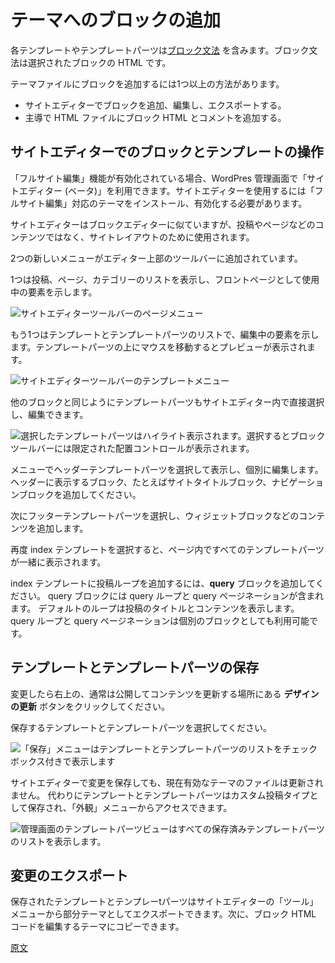 <!-- 
# Adding blocks to your theme
 -->
# テーマへのブロックの追加
<!-- 
Each template or template part contains the [block grammar](https://developer.wordpress.org/block-editor/principles/key-concepts/#blocks), the HTML, for the selected blocks.

There is more than one way to add blocks to the theme files:

- Adding and editing blocks in the site editor and exporting the theme.
- Adding block HTML and comments to the HTML files manually.
 -->
各テンプレートやテンプレートパーツは[ブロック文法](https://ja.wordpress.org/team/handbook/block-editor/principles/key-concepts/#blocks) を含みます。ブロック文法は選択されたブロックの HTML です。

テーマファイルにブロックを追加するには1つ以上の方法があります。

- サイトエディターでブロックを追加、編集し、エクスポートする。
- 主導で HTML ファイルにブロック HTML とコメントを追加する。

<!-- 
## Working with blocks and templates in the site editor
 -->
## サイトエディターでのブロックとテンプレートの操作
<!-- 
The beta site editor is available from the WordPress admin area when full site editing is enabled.
To use the site editor, a full site editing theme must be installed and active.

The site editor is similar to the block editor, but is used for the site layout instead of the post and page content.
 -->
「フルサイト編集」機能が有効化されている場合、WordPres 管理画面で「サイトエディター (ベータ)」を利用できます。サイトエディターを使用するには「フルサイト編集」対応のテーマをインストール、有効化する必要があります。

サイトエディターはブロックエディターに似ていますが、投稿やページなどのコンテンツではなく、サイトレイアウトのために使用されます。

<!-- 
Two new menus have been added to the top toolbar of the editor:

One that shows a list of posts, pages and categories, and indicates the item that is used as the front page.

![Site editor toolbar page menu](https://wordpress.org/gutenberg/files/2020/07/block-based-themes-page-menu.png)
 -->
2つの新しいメニューがエディター上部のツールバーに追加されています。

1つは投稿、ページ、カテゴリーのリストを表示し、フロントページとして使用中の要素を示します。

![サイトエディターツールバーのページメニュー](https://wordpress.org/gutenberg/files/2020/07/block-based-themes-page-menu.png)
<!-- 
And a list of templates and template parts, that indicates the item that is being edited. Hovering over the parts will show a preview.
 -->
もう1つはテンプレートとテンプレートパーツのリストで、編集中の要素を示します。テンプレートパーツの上にマウスを移動するとプレビューが表示されます。
<!-- 
![Site editor toolbar template menu](https://wordpress.org/gutenberg/files/2020/07/block-based-themes-template-menu.png)
 -->
![サイトエディターツールバーのテンプレートメニュー](https://wordpress.org/gutenberg/files/2020/07/block-based-themes-template-menu.png)
<!-- 
Template parts can be selected and edited directly in the site editor, like other blocks:
 -->
他のブロックと同じようにテンプレートパーツもサイトエディター内で直接選択し、編集できます。

<!-- 
![A selected template part is highlighted. When selected, the template part has a limited set of alignment controls in the block toolbar](https://wordpress.org/gutenberg/files/2020/07/block-based-themes-editor-template-part.png)
 -->
![選択したテンプレートパーツはハイライト表示されます。選択するとブロックツールバーには限定された配置コントロールが表示されます。](https://wordpress.org/gutenberg/files/2020/07/block-based-themes-editor-template-part.png)

<!-- 
Select the header template part in the menu to view and edit it individually.
Add the blocks that you would like in your header, for example a site title block, a navigation block, and an image.
 -->
メニューでヘッダーテンプレートパーツを選択して表示し、個別に編集します。
ヘッダーに表示するブロック、たとえばサイトタイトルブロック、ナビゲーションブロックを追加してください。

<!-- 
Next, select the footer template part and add some content, for example widget blocks.

Select the index template again to view the template parts together in the page context.

To add a post loop to the index template, add a **query** block.
The query block includes the query loop and the query pagination.
The default loop displays the post title and post content.
The query loop and query pagination are also available as individual blocks.
 -->
次にフッターテンプレートパーツを選択し、ウィジェットブロックなどのコンテンツを追加します。

再度 index テンプレートを選択すると、ページ内ですべてのテンプレートパーツが一緒に表示されます。

index テンプレートに投稿ループを追加するには、**query** ブロックを追加してください。
query ブロックには query ループと query ページネーションが含まれます。
デフォルトのループは投稿のタイトルとコンテンツを表示します。
query ループと query ページネーションは個別のブロックとしても利用可能です。

<!-- 
## Saving templates and template parts
 -->
## テンプレートとテンプレートパーツの保存

<!-- 
When you have made your changes, click on the **update design** button in the upper right corner,
where you normally publish and update your content.

Select the templates and template parts that you want to save:
 -->
変更したら右上の、通常は公開してコンテンツを更新する場所にある **デザインの更新** ボタンをクリックしてください。

保存するテンプレートとテンプレートパーツを選択してください。

<!-- 
![The save menu displays a list of templates and template parts with checkboxes](https://wordpress.org/gutenberg/files/2020/07/block-based-themes-save.png)
 -->
![「保存」メニューはテンプレートとテンプレートパーツのリストをチェックボックス付きで表示します](https://wordpress.org/gutenberg/files/2020/07/block-based-themes-save.png)

<!-- 
When you save changes in the site editor, the files in the active theme are not updated.
Instead, the templates and template parts are saved as custom post types, that are accessed via the appearance menu.
 -->
サイトエディターで変更を保存しても、現在有効なテーマのファイルは更新されません。
代わりにテンプレートとテンプレートパーツはカスタム投稿タイプとして保存され、「外観」メニューからアクセスできます。

<!-- 
![The template parts view in the admin area displays a list of all saved template parts](https://wordpress.org/gutenberg/files/2020/07/block-based-themes-appearance-template-parts.png)
 -->
![管理画面のテンプレートパーツビューはすべての保存済みテンプレートパーツのリストを表示します。](https://wordpress.org/gutenberg/files/2020/07/block-based-themes-appearance-template-parts.png)

<!-- 
## Exporting changes
 -->
## 変更のエクスポート

<!-- 
Saved templates and template parts can be exported as a partial theme from the Tools menu in the site editor.
The block HTML code can then be copied to the theme that you are editing.
 -->
保存されたテンプレートとテンプレーtパーツはサイトエディターの「ツール」メニューから部分テーマとしてエクスポートできます。次に、ブロック HTML コードを編集するテーマにコピーできます。

[原文](https://github.com/WordPress/gutenberg/blob/master/docs/designers-developers/developers/tutorials/block-based-themes/block-based-themes-2-adding-blocks.md)